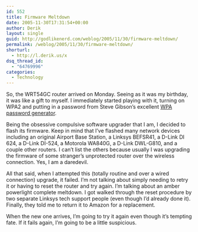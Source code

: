 ```yaml
---
id: 552
title: Firmware Meltdown
date: 2005-11-30T17:31:54+00:00
author: Derik
layout: single
guid: http://godlikenerd.com/weblog/2005/11/30/firmware-meltdown/
permalink: /weblog/2005/11/30/firmware-meltdown/
shorturl:
  - http://l.derik.us/x
dsq_thread_id:
  - "64769996"
categories:
  - Technology
---
```

So, the WRT54GC router arrived on Monday. Seeing as it was my birthday, it was like a gift to myself. I immediately started playing with it, turning on WPA2 and putting in a password from Steve Gibson&#8217;s excellent [WPA password generator](https://grc.com/pass).

Being the obsessive compulsive software upgrader that I am, I decided to flash its firmware. Keep in mind that I&#8217;ve flashed many network devices including an original Airport Base Station, a Linksys BEFSR41, a D-Link DI 624, a D-Link DI-524, a Motorola WA840G, a D-Link DWL-G810, and a couple other routers. I can&#8217;t list the others because usually I was upgrading the firmware of some stranger&#8217;s unprotected router over the wireless connection. Yes, I am a daredevil.

All that said, when I attempted this (totally routine and over a wired connection) upgrade, it failed. I&#8217;m not talking about simply needing to retry it or having to reset the router and try again. I&#8217;m talking about an amber powerlight complete meltdown. I got walked through the reset procedure by two separate Linksys tech support people (even though I&#8217;d already done it). Finally, they told me to return it to Amazon for a replacement.

When the new one arrives, I&#8217;m going to try it again even though it&#8217;s tempting fate. If it fails again, I&#8217;m going to be a little suspicious.